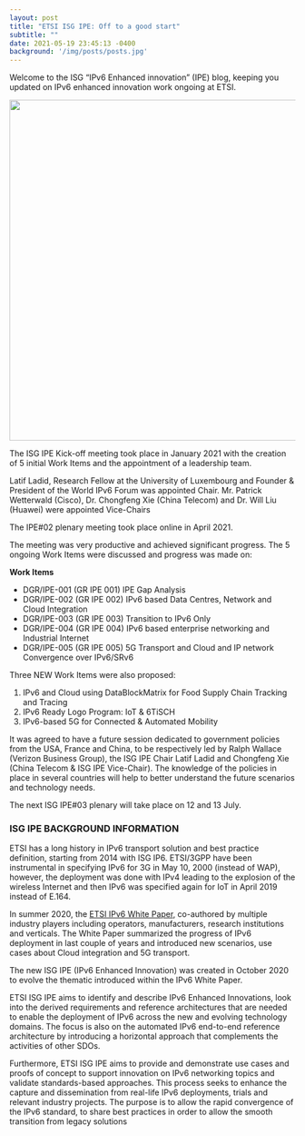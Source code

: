 ```yaml
---
layout: post
title: "ETSI ISG IPE: Off to a good start"
subtitle: ""
date: 2021-05-19 23:45:13 -0400
background: '/img/posts/posts.jpg'
---
```


Welcome to the ISG “IPv6 Enhanced innovation” (IPE) blog, keeping you updated on IPv6 enhanced innovation work ongoing at ETSI.

<p align="center">
  <img style="width:600px;max-width:100%" src="/img/posts/IPE_blog_19052021.png">
</p>

The ISG IPE Kick-off meeting took place in January 2021 with the creation of 5 initial Work Items and the appointment of a leadership team.

Latif Ladid, Research Fellow at the University of Luxembourg and Founder & President of the World IPv6 Forum was appointed Chair. Mr. Patrick Wetterwald (Cisco), Dr. Chongfeng Xie (China Telecom) and Dr. Will Liu (Huawei) were appointed Vice-Chairs

The IPE#02 plenary meeting took place online in April 2021.

The meeting was very productive and achieved significant progress. The 5 ongoing Work Items were discussed and progress was made on:

**Work Items**

- DGR/IPE-001 (GR IPE 001) IPE Gap Analysis
- DGR/IPE-002 (GR IPE 002) IPv6 based Data Centres, Network and Cloud Integration
- DGR/IPE-003 (GR IPE 003) Transition to IPv6 Only
- DGR/IPE-004 (GR IPE 004) IPv6 based enterprise networking and Industrial Internet
- DGR/IPE-005 (GR IPE 005) 5G Transport and Cloud and IP network Convergence over IPv6/SRv6

Three NEW Work Items were also proposed:

1. IPv6 and Cloud using DataBlockMatrix for Food Supply Chain Tracking and Tracing
1. IPv6 Ready Logo Program: IoT & 6TiSCH
1. IPv6-based 5G for Connected & Automated Mobility

It was agreed to have a future session dedicated to government policies from the USA, France and China, to be respectively led by Ralph Wallace (Verizon Business Group), the ISG IPE Chair Latif Ladid and Chongfeng Xie (China Telecom & ISG IPE Vice-Chair). The knowledge of the policies in place in several countries will help to better understand the future scenarios and technology needs.

The next ISG IPE#03 plenary will take place on 12 and 13 July.

### ISG IPE BACKGROUND INFORMATION ###

ETSI has a long history in IPv6 transport solution and best practice definition, starting from 2014 with ISG IP6. ETSI/3GPP have been instrumental in specifying IPv6 for 3G in May 10, 2000 (instead of WAP), however, the deployment was done with IPv4 leading to the explosion of the wireless Internet and then IPv6 was specified again for IoT in April 2019 instead of E.164.

In summer 2020, the [ETSI IPv6 White Paper](https://www.etsi.org/newsroom/news/1814-2020-08-etsi-ipv6-white-paper-outlines-best-practices-challenges-benefits-and-the-way-forward), co-authored by multiple industry players including operators, manufacturers, research institutions and verticals. The White Paper summarized the progress of IPv6 deployment in last couple of years and introduced new scenarios, use cases about Cloud integration and 5G transport.

The new ISG IPE (IPv6 Enhanced Innovation) was created in October 2020 to evolve the thematic introduced within the IPv6 White Paper.

ETSI ISG IPE aims to identify and describe IPv6 Enhanced Innovations, look into the derived requirements and reference architectures that are needed to enable the deployment of IPv6 across the new and evolving technology domains. The focus is also on the automated IPv6 end-to-end reference architecture by introducing a horizontal approach that complements the activities of other SDOs.

Furthermore, ETSI ISG IPE aims to provide and demonstrate use cases and proofs of concept to support innovation on IPv6 networking topics and validate standards-based approaches. This process seeks to enhance the capture and dissemination from real-life IPv6 deployments, trials and relevant industry projects. The purpose is to allow the rapid convergence of the IPv6 standard, to share best practices in order to allow the smooth transition from legacy solutions